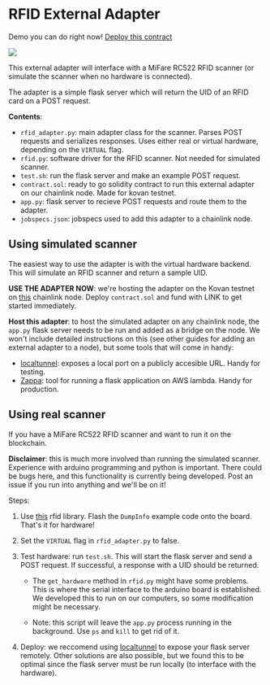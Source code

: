 # RFID External Adapter

Demo you can do right now! [Deploy this contract](https://remix.ethereum.org/#version=soljson-v0.6.0+commit.26b70077.js&optimize=false&evmVersion=null&gist=15eae06de1a102701ac6c8cb23eb48e5)

[![](http://img.youtube.com/vi/NdmyUhuQpgI/0.jpg)](http://www.youtube.com/watch?v=NdmyUhuQpgI "")


This external adapter will interface with a MiFare RC522 RFID scanner (or simulate the scanner when no hardware is connected).

The adapter is a simple flask server which will return the UID of an RFID card on a POST request.

**Contents**:

- `rfid_adapter.py`: main adapter class for the scanner. Parses POST requests and serializes responses. Uses either real or virtual hardware, depending on the `VIRTUAL` flag.
- `rfid.py`: software driver for the RFID scanner. Not needed for simulated scanner.
- `test.sh`: run the flask server and make an example POST request.
- `contract.sol`: ready to go solidity contract to run this external adapter on our chainlink node. Made for kovan testnet.
- `app.py`: flask server to recieve POST requests and route them to the adapter.
- `jobspecs.json`: jobspecs used to add this adapter to a chainlink node.


## Using simulated scanner

The easiest way to use the adapter is with the virtual hardware backend. This will simulate an RFID scanner and return a sample UID.

**USE THE ADAPTER NOW**: we're hosting the adapter on the Kovan testnet on [this](https://market.link/nodes/305e6143-288c-4acc-bf23-e9524549d3e8?start=1602645057&end=1603249857) chainlink node. Deploy `contract.sol` and fund with LINK to get started immediately.

**Host this adapter**: to host the simulated adapter on any chainlink node, the `app.py` flask server needs to be run and added as a bridge on the node. We won't include detailed instructions on this (see other guides for adding an external adapter to a node), but some tools that will come in handy:

- [localtunnel](https://localtunnel.github.io/www/): exposes a local port on a publicly accesible URL. Handy for testing.
- [Zappa](https://github.com/Miserlou/Zappa): tool for running a flask application on AWS lambda. Handy for production.

## Using real scanner

If you have a MiFare RC522 RFID scanner and want to run it on the blockchain.

**Disclaimer**: this is much more involved than running the simulated scanner. Experience with arduino programming and python is important. There could be bugs here, and this functionality is currently being developed. Post an issue if you run into anything and we'll be on it!

Steps:

1. Use [this](https://github.com/miguelbalboa/rfid) rfid library. Flash the `DumpInfo` example code onto the board. That's it for hardware!

2. Set the `VIRTUAL` flag in `rfid_adapter.py` to false.

3. Test hardware: run `test.sh`. This will start the flask server and send a POST request. If successful, a response with a UID should be returned.

	- The `get_hardware` method in `rfid.py` might have some problems. This is where the serial interface to the arduino board is established. We developed this to run on our computers, so some modification might be necessary.

	- Note: this script will leave the `app.py` process running in the background. Use `ps` and `kill` to get rid of it.

4. Deploy: we reccomend using [localtunnel](https://localtunnel.github.io/www/) to expose your flask server remotely. Other solutions are also possible, but we found this to be optimal since the flask server must be run locally (to interface with the hardware).


